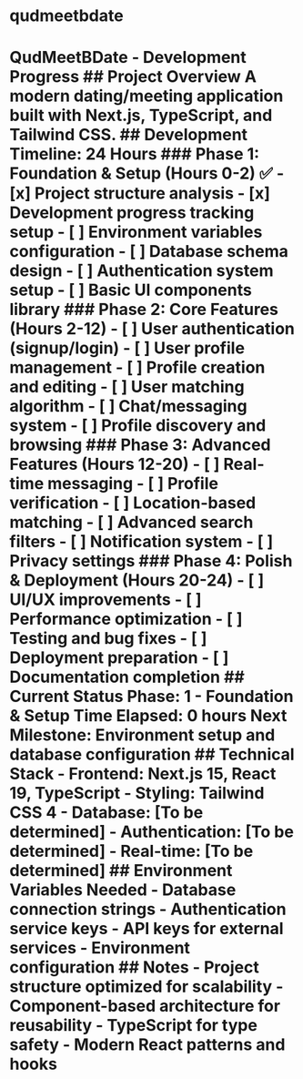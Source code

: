 # qudmeetbdate
# QudMeetBDate - Development Progress  ## Project Overview A modern dating/meeting application built with Next.js, TypeScript, and Tailwind CSS.  ## Development Timeline: 24 Hours  ### Phase 1: Foundation & Setup (Hours 0-2) ✅ - [x] Project structure analysis - [x] Development progress tracking setup - [ ] Environment variables configuration - [ ] Database schema design - [ ] Authentication system setup - [ ] Basic UI components library  ### Phase 2: Core Features (Hours 2-12) - [ ] User authentication (signup/login) - [ ] User profile management - [ ] Profile creation and editing - [ ] User matching algorithm - [ ] Chat/messaging system - [ ] Profile discovery and browsing  ### Phase 3: Advanced Features (Hours 12-20) - [ ] Real-time messaging - [ ] Profile verification - [ ] Location-based matching - [ ] Advanced search filters - [ ] Notification system - [ ] Privacy settings  ### Phase 4: Polish & Deployment (Hours 20-24) - [ ] UI/UX improvements - [ ] Performance optimization - [ ] Testing and bug fixes - [ ] Deployment preparation - [ ] Documentation completion  ## Current Status **Phase**: 1 - Foundation & Setup **Time Elapsed**: 0 hours **Next Milestone**: Environment setup and database configuration  ## Technical Stack - **Frontend**: Next.js 15, React 19, TypeScript - **Styling**: Tailwind CSS 4 - **Database**: [To be determined] - **Authentication**: [To be determined] - **Real-time**: [To be determined]  ## Environment Variables Needed - Database connection strings - Authentication service keys - API keys for external services - Environment configuration  ## Notes - Project structure optimized for scalability - Component-based architecture for reusability - TypeScript for type safety - Modern React patterns and hooks 

